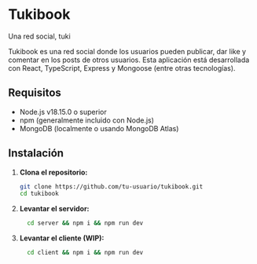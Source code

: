 # Tukibook

Una red social, tuki

Tukibook es una red social donde los usuarios pueden publicar, dar like y comentar en los posts de otros usuarios. Esta aplicación está desarrollada con React, TypeScript, Express y Mongoose (entre otras tecnologías).

## Requisitos

- Node.js v18.15.0 o superior
- npm (generalmente incluido con Node.js)
- MongoDB (localmente o usando MongoDB Atlas)

## Instalación

1. **Clona el repositorio:**

   ```bash
   git clone https://github.com/tu-usuario/tukibook.git
   cd tukibook
   ```

2. **Levantar el servidor:**

   ```bash
     cd server && npm i && npm run dev
   ```

3. **Levantar el cliente (WIP):**

   ```bash
     cd client && npm i && npm run dev
   ```
